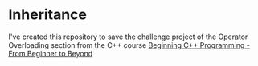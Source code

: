 # Inheritance

I've created this repository to save the challenge project of the Operator Overloading section from the C++ course [Beginning C++ Programming - From Beginner to Beyond](https://www.udemy.com/course/beginning-c-plus-plus-programming/?couponCode=ST18MT62524)
